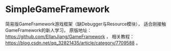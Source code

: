 # SimpleGameFramework
简易版GameFramework游戏框架（缺Debugger与Resource模块），
适合刚接触GameFramework的新人学习，
原版地址：https://github.com/EllanJiang/GameFramework ，
相关教程：https://blog.csdn.net/qq_32821435/article/category/7709588 。
